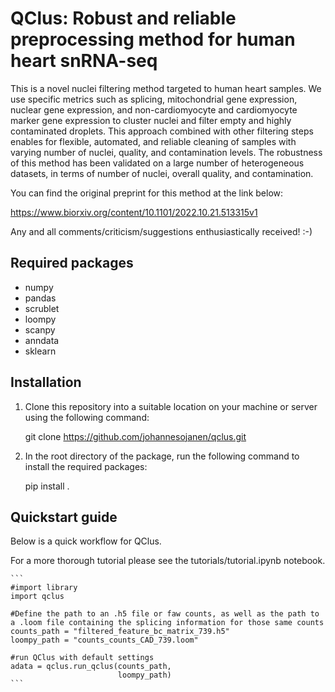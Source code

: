 # QClus: Robust and reliable preprocessing method for human heart snRNA-seq

This is a novel nuclei filtering method targeted to human heart samples. We use specific metrics such as splicing, mitochondrial gene expression, nuclear gene expression, and non-cardiomyocyte and cardiomyocyte marker gene expression to cluster nuclei and filter empty and highly contaminated droplets. This approach combined with other filtering steps enables for flexible, automated, and reliable cleaning of samples with varying number of nuclei, quality, and contamination levels. The robustness of this method has been validated on a large number of heterogeneous datasets, in terms of number of nuclei, overall quality, and contamination. 

You can find the original preprint for this method at the link below:

https://www.biorxiv.org/content/10.1101/2022.10.21.513315v1

Any and all comments/criticism/suggestions enthusiastically received! :-)

## Required packages

- numpy
- pandas
- scrublet    
- loompy
- scanpy
- anndata
- sklearn


## Installation

1. Clone this repository into a suitable location on your machine or server using the following command:

    git clone https://github.com/johannesojanen/qclus.git
    
2. In the root directory of the package, run the following command to install the required packages:

    pip install .

## Quickstart guide

Below is a quick workflow for QClus. 

For a more thorough tutorial please see the tutorials/tutorial.ipynb notebook.

    ```
    #import library
    import qclus

    #Define the path to an .h5 file or faw counts, as well as the path to a .loom file containing the splicing information for those same counts
    counts_path = "filtered_feature_bc_matrix_739.h5"
    loompy_path = "counts_counts_CAD_739.loom"

    #run QClus with default settings
    adata = qclus.run_qclus(counts_path,  
                            loompy_path)
    ```
